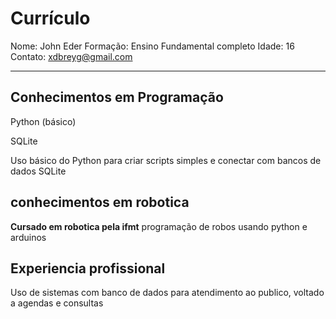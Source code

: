 # Currículo

Nome: John Eder
Formação: Ensino Fundamental completo
Idade: 16
Contato: xdbreyg@gmail.com


---

## Conhecimentos em Programação

Python (básico)

SQLite

Uso básico do Python para criar scripts simples e conectar com bancos de dados SQLite

## conhecimentos em robotica

**Cursado em robotica pela ifmt**
programação de robos usando python e arduinos

## Experiencia profissional

Uso de sistemas com banco de dados para atendimento ao publico,
voltado a agendas e consultas
